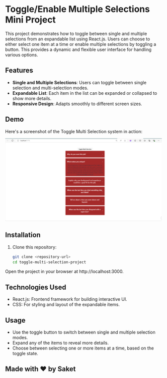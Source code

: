# Toggle/Enable Multiple Selections Mini Project

This project demonstrates how to toggle between single and multiple selections from an expandable list using React.js. Users can choose to either select one item at a time or enable multiple selections by toggling a button. This provides a dynamic and flexible user interface for handling various options.

## Features

- **Single and Multiple Selections**: Users can toggle between single selection and multi-selection modes.
- **Expandable List**: Each item in the list can be expanded or collapsed to show more details.
- **Responsive Design**: Adapts smoothly to different screen sizes.

## Demo

Here's a screenshot of the Toggle Multi Selection system in action:

![Toggle Multi Selection Screenshot](./Screenshot.PNG)

## Installation

1. Clone this repository:
   ```bash
   git clone <repository-url>
   cd toggle-multi-selection-project


Open the project in your browser at http://localhost:3000.

## Technologies Used
- React.js: Frontend framework for building interactive UI.
- CSS: For styling and layout of the expandable items.

## Usage
- Use the toggle button to switch between single and multiple selection modes.
- Expand any of the items to reveal more details.
- Choose between selecting one or more items at a time, based on the toggle state.

## Made with ❤️ by Saket
